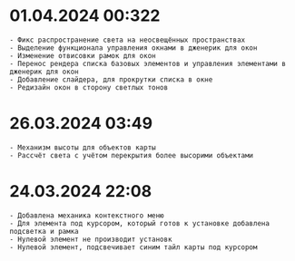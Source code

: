 01.04.2024 00:322
==========================
    - Фикс распространение света на неосвещённых пространствах
    - Выделение функционала управления окнами в дженерик для окон
    - Изменение отвисовки рамок для окон
    - Перенос рендера списка базовых элементов и управления элементами в дженерик для окон
    - Добавление слайдера, для прокрутки списка в окне
    - Редизайн окон в сторону светлых тонов

26.03.2024 03:49
==========================
    - Механизм высоты для объектов карты
    - Рассчёт света с учётом перекрытия более высорими объектами


24.03.2024 22:08
==========================
    - Добавлена механика контекстного меню
    - Для элемента под курсором, который готов к установке добавлена подсветка и рамка
    - Нулевой элемент не производит установк
    - Нулевой элемент, подсвечивает синим тайл карты под курсором